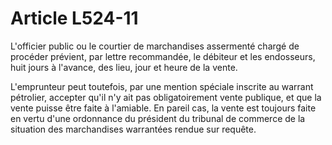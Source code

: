 # Article L524-11

L'officier public ou le courtier de marchandises assermenté chargé de procéder prévient, par lettre recommandée, le débiteur et les endosseurs, huit jours à l'avance, des lieu, jour et heure de la vente.

L'emprunteur peut toutefois, par une mention spéciale inscrite au warrant pétrolier, accepter qu'il n'y ait pas obligatoirement vente publique, et que la vente puisse être faite à l'amiable. En pareil cas, la vente est toujours faite en vertu d'une ordonnance du président du tribunal de commerce de la situation des marchandises warrantées rendue sur requête.
